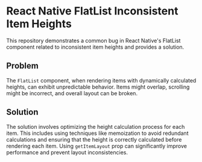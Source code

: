 # React Native FlatList Inconsistent Item Heights

This repository demonstrates a common bug in React Native's FlatList component related to inconsistent item heights and provides a solution.

## Problem
The `FlatList` component, when rendering items with dynamically calculated heights, can exhibit unpredictable behavior. Items might overlap, scrolling might be incorrect, and overall layout can be broken.

## Solution
The solution involves optimizing the height calculation process for each item. This includes using techniques like memoization to avoid redundant calculations and ensuring that the height is correctly calculated before rendering each item.  Using `getItemLayout` prop can significantly improve performance and prevent layout inconsistencies.